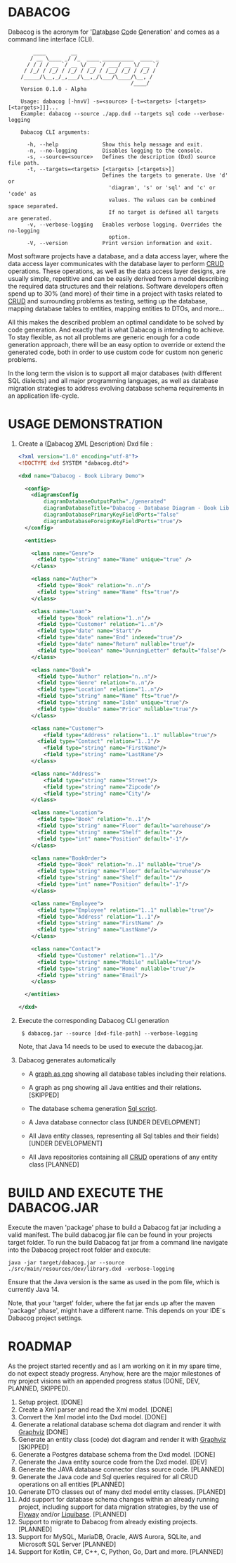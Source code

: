 # DABACOG

Dabacog is the acronym for '<ins>Da</ins>ta<ins>ba</ins>se <ins>Co</ins>de <ins>G</ins>eneration'
and comes as a command line interface (CLI).

            ____        __
           / __ \____ _/ /_  ____ __________  ____ _
          / / / / __ `/ __ \/ __ `/ ___/ __ \/ __ `/
         / /_/ / /_/ / /_/ / /_/ / /__/ /_/ / /_/ /
        /_____/\__,_/_,___/\__,_/\___/\____/\__, /
                                           /____/
        Version 0.1.0 - Alpha

        Usage: dabacog [-hnvV] -s=<source> [-t=<targets> [<targets> [<targets>]]]...
        Example: dabacog --source ./app.dxd --targets sql code --verbose-logging

        Dabacog CLI arguments:

          -h, --help              Show this help message and exit.
          -n, --no-logging        Disables logging to the console.
          -s, --source=<source>   Defines the description (Dxd) source file path.
          -t, --targets=<targets> [<targets> [<targets>]]
                                  Defines the targets to generate. Use 'd' or
                                    'diagram', 's' or 'sql' and 'c' or 'code' as
                                    values. The values can be combined space separated.
                                    If no target is defined all targets are generated.
          -v, --verbose-logging   Enables verbose logging. Overrides the no-logging
                                    option.
          -V, --version           Print version information and exit.

Most software projects have a database, and a data access layer, where the data access layer
communicates with the database layer to perform
[CRUD](https://en.wikipedia.org/wiki/Create,_read,_update_and_delete) operations. These operations,
as well as the data access layer designs, are usually simple, repetitive and can be easily derived
from a model describing the required data structures and their relations.
Software developers often spend up to 30% (and more) of their time in a project with tasks
related to [CRUD](https://en.wikipedia.org/wiki/Create,_read,_update_and_delete) and
surrounding problems as testing, setting up the database, mapping database tables to entities,
mapping entities to DTOs, and more...

All this makes the described problem an optimal candidate to be solved by code generation. And
exactly that is what Dabacog is intending to achieve. To stay flexible, as not all problems are
generic enough for a code generation approach, there will be an easy option to override or extend
the generated code, both in order to use custom code for custom non generic problems.

In the long term the vision is to support all major databases (with different SQL dialects) and all
major programming languages, as well as database migration strategies to address evolving database
schema requirements in an application life-cycle.

# USAGE DEMONSTRATION

1. Create a (<ins>D</ins>abacog <ins>X</ins>ML <ins>D</ins>escription) Dxd file :
    ```xml
    <?xml version="1.0" encoding="utf-8"?>
    <!DOCTYPE dxd SYSTEM "dabacog.dtd">

    <dxd name="Dabacog - Book Library Demo">

      <config>
        <diagramsConfig
            diagramDatabaseOutputPath="./generated"
            diagramDatabaseTitle="Dabacog - Database Diagram - Book Library Demo"
            diagramDatabasePrimaryKeyFieldPorts="false"
            diagramDatabaseForeignKeyFieldPorts="true"/>
      </config>

      <entities>

        <class name="Genre">
          <field type="string" name="Name" unique="true" />
        </class>

        <class name="Author">
          <field type="Book" relation="n..n"/>
          <field type="string" name="Name" fts="true"/>
        </class>

        <class name="Loan">
          <field type="Book" relation="1..n"/>
          <field type="Customer" relation="1..n"/>
          <field type="date" name="Start"/>
          <field type="date" name="End" indexed="true"/>
          <field type="date" name="Return" nullable="true"/>
          <field type="boolean" name="DunningLetter" default="false"/>
        </class>

        <class name="Book">
          <field type="Author" relation="n..n"/>
          <field type="Genre" relation="n..n"/>
          <field type="Location" relation="1..n"/>
          <field type="string" name="Name" fts="true"/>
          <field type="string" name="Isbn" unique="true"/>
          <field type="double" name="Price" nullable="true"/>
        </class>

        <class name="Customer">
            <field type="Address" relation="1..1" nullable="true"/>
          <field type="Contact" relation="1..1"/>
            <field type="string" name="FirstName"/>
            <field type="string" name="LastName"/>
        </class>

        <class name="Address">
            <field type="string" name="Street"/>
            <field type="string" name="Zipcode"/>
            <field type="string" name="City"/>
        </class>

        <class name="Location">
          <field type="Book" relation="n..1"/>
          <field type="string" name="Floor" default="warehouse"/>
          <field type="string" name="Shelf" default=""/>
          <field type="int" name="Position" default="-1"/>
        </class>

        <class name="BookOrder">
          <field type="Book" relation="n..1" nullable="true"/>
          <field type="string" name="Floor" default="warehouse"/>
          <field type="string" name="Shelf" default=""/>
          <field type="int" name="Position" default="-1"/>
        </class>

        <class name="Employee">
          <field type="Employee" relation="1..1" nullable="true"/>
          <field type="Address" relation="1..1"/>
          <field type="string" name="FirstName" />
          <field type="string" name="LastName"/>
        </class>

        <class name="Contact">
          <field type="Customer" relation="1..1"/>
          <field type="string" name="Mobile" nullable="true"/>
          <field type="string" name="Home" nullable="true"/>
          <field type="string" name="Email"/>
        </class>

      </entities>

    </dxd>
    ```

2. Execute the corresponding Dabacog CLI generation

        $ dabacog.jar --source [dxd-file-path] --verbose-logging

    Note, that Java 14 needs to be used to execute the dabacog.jar.

3. Dabacog generates automatically

    - A [graph as png](https://github.com/nilsign/dabacog/blob/develop/demo/generated-output/diagrams/DabacogDatabaseDiagram.png)
      showing all database tables including their relations.

    - A graph as png showing all Java entities and their relations. [SKIPPED]

    - The database schema generation [Sql script](https://github.com/nilsign/dabacog/blob/develop/demo/generated-output/sql/InitializeDatabase.sql).

    - A Java database connector class [UNDER DEVELOPMENT]

    - All Java entity classes, representing all Sql tables and their fields) [UNDER DEVELOPMENT]

    - All Java repositories containing all [CRUD](https://en.wikipedia.org/wiki/Create,_read,_update_and_delete)
    operations of any entity class [PLANNED]

# BUILD AND EXECUTE THE DABACOG.JAR

Execute the maven 'package' phase to build a Dabacog fat jar including a valid manifest. The build
dabacog.jar file can be found in your projects target folder. To run the build Dabacog fat jar from
a command line navigate into the Dabacog project root folder and execute:

    java -jar target/dabacog.jar --source ./src/main/resources/dev/library.dxd -verbose-logging

Ensure that the Java version is the same as used in the pom file, which is currently Java 14.

Note, that your 'target' folder, where the fat jar ends up after the maven 'package' phase', might
have a different name. This depends on your IDE´s Dabacog project settings.

# ROADMAP

As the project started recently and as I am working on it in my spare time, do not expect steady
progress. Anyhow, here are the major milestones of my project visions with an appended progress
status (DONE, DEV, PLANNED, SKIPPED).

1. Setup project. [DONE]
2. Create a Xml parser and read the Xml model. [DONE]
3. Convert the Xml model into the Dxd model. [DONE]
4. Generate a relational database schema dot diagram and render it with [Graphviz](https://www.graphviz.org/) [DONE]
5. Generate an entity class (code) dot diagram and render it with [Graphviz](https://www.graphviz.org/) [SKIPPED]
6. Generate a Postgres database schema from the Dxd model. [DONE]
7. Generate the Java entity source code from the Dxd model. [DEV]
8. Generate the JAVA database connector class source code. [PLANNED]
8. Generate the Java code and Sql queries required for all CRUD operations on all entities [PLANNED]
9. Generate DTO classes out of many dxd model entity classes. [PLANED]
10. Add support for database schema changes within an already running project, including support for
data migration strategies, by the use of [Flyway](https://flywaydb.org) and/or
[Liquibase](https://www.liquibase.org/). [PLANNED]
11. Support to migrate to Dabacog from already existing projects. [PLANNED]
12. Support for MySQL, MariaDB, Oracle, AWS Aurora, SQLite, and Microsoft SQL Server [PLANNED]
13. Support for Kotlin, C#, C++, C, Python, Go, Dart and more. [PLANNED]
